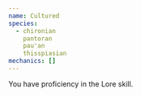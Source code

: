 ```yaml
---
name: Cultured
species:
  - chironian
    pantoran
    pau'an
    thisspiasian
mechanics: []
---
```

You have proficiency in the Lore skill.
